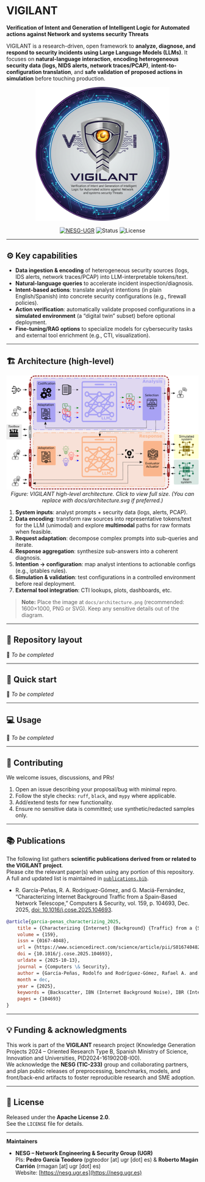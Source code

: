 
# VIGILANT

**Verification of Intent and Generation of Intelligent Logic for Automated actions against Network and systems security Threats**

VIGILANT is a research-driven, open framework to **analyze, diagnose, and respond to security incidents using Large Language Models (LLMs)**. It focuses on **natural-language interaction**, **encoding heterogeneous security data (logs, NIDS alerts, network traces/PCAP)**, **intent-to-configuration translation**, and **safe validation of proposed actions in simulation** before touching production.

<p align="center">
  <a href="https://nesg.ugr.es/projects/vigilant" target="_blank">
    <img src="logo.png" alt="VIGILANT Logo" width="350">
  </a>
</p>

<p align="center">
<a href="https://nesg.ugr.es" target="_blank"><img alt="NESG-UGR" src="https://img.shields.io/badge/NESG-UGR-blue"></a>
<img alt="Status" src="https://img.shields.io/badge/status-research--prototype-yellow">
<img alt="License" src="https://img.shields.io/badge/license-Apache--2.0-green">
</p>

---

## ⚙️ Key capabilities

- **Data ingestion & encoding** of heterogeneous security sources (logs, IDS alerts, network traces/PCAP) into LLM-interpretable tokens/text.  
- **Natural-language queries** to accelerate incident inspection/diagnosis.  
- **Intent-based actions**: translate analyst intentions (in plain English/Spanish) into concrete security configurations (e.g., firewall policies).  
- **Action verification**: automatically validate proposed configurations in a **simulated environment** (a “digital twin” subset) before optional deployment.  
- **Fine-tuning/RAG options** to specialize models for cybersecurity tasks and external tool enrichment (e.g., CTI, visualization).

---

## 🏗️ Architecture (high-level)

<p align="center">
  <a href="docs/architecture.png" target="_blank">
    <img src="docs/architecture.png" alt="VIGILANT Architecture Overview" width="720">
  </a>
  <br/>
  <em>Figure: VIGILANT high-level architecture. Click to view full size. (You can replace with docs/architecture.svg if preferred.)</em>
</p>

1. **System inputs**: analyst prompts + security data (logs, alerts, PCAP).  
2. **Data encoding**: transform raw sources into representative tokens/text for the LLM (unimodal) and explore **multimodal** paths for raw formats when feasible.  
3. **Request adaptation**: decompose complex prompts into sub-queries and iterate.  
4. **Response aggregation**: synthesize sub-answers into a coherent diagnosis.  
5. **Intention → configuration**: map analyst intentions to actionable configs (e.g., iptables rules).  
6. **Simulation & validation**: test configurations in a controlled environment before real deployment.  
7. **External tool integration**: CTI lookups, plots, dashboards, etc.

> **Note:** Place the image at `docs/architecture.png` (recommended: 1600×1000, PNG or SVG). Keep any sensitive details out of the diagram.

---

## 📁 Repository layout

:construction: *To be completed*

---

## 🚀 Quick start

:construction: *To be completed*

---

## 💻 Usage

:construction: *To be completed*

---

## 🤝 Contributing

We welcome issues, discussions, and PRs!

1. Open an issue describing your proposal/bug with minimal repro.  
2. Follow the style checks: `ruff`, `black`, and `mypy` where applicable.  
3. Add/extend tests for new functionality.  
4. Ensure no sensitive data is committed; use synthetic/redacted samples only.

---

## 📚 Publications

The following list gathers **scientific publications derived from or related to the VIGILANT project**.  
Please cite the relevant paper(s) when using any portion of this repository.  
A full and updated list is maintained in [`publications.bib`](./publications.bib).

* R. García-Peñas, R. A. Rodríguez-Gómez, and G. Maciá-Fernández, “Characterizing Internet Background Traffic from a Spain-Based Network Telescope,” Computers & Security, vol. 159, p. 104693, Dec. 2025, [doi: 10.1016/j.cose.2025.104693](https://www.sciencedirect.com/science/article/pii/S0167404825003827).

```bibtex
@article{garcia-penas_characterizing_2025,
	title = {Characterizing {Internet} {Background} {Traffic} from a {Spain}-{Based} {Network} {Telescope}},
	volume = {159},
	issn = {0167-4048},
	url = {https://www.sciencedirect.com/science/article/pii/S0167404825003827},
	doi = {10.1016/j.cose.2025.104693},
	urldate = {2025-10-13},
	journal = {Computers \& Security},
	author = {García-Peñas, Rodolfo and Rodríguez-Gómez, Rafael A. and Maciá-Fernández, Gabriel},
	month = dec,
	year = {2025},
	keywords = {Backscatter, IBN (Internet Background Noise), IBR (Internet Background Radiation), Network telescope},
	pages = {104693}
}
```

---

## 💡 Funding & acknowledgments

This work is part of the **VIGILANT** research project (Knowledge Generation Projects 2024 – Oriented Research Type B, Spanish Ministry of Science, Innovation and Universities, PID2024-161902OB-I00).  
We acknowledge the **NESG (TIC-233)** group and collaborating partners, and plan public releases of preprocessing, benchmarks, models, and front/back-end artifacts to foster reproducible research and SME adoption.

---

## 🧾 License

Released under the **Apache License 2.0**.  
See the `LICENSE` file for details.

---

**Maintainers**

- **NESG – Network Engineering & Security Group (UGR)**  
  PIs: **Pedro García Teodoro** (pgteodor [at] ugr [dot] es)  & **Roberto Magán Carrión** (rmagan [at] ugr [dot] es)  
  Website: [https://nesg.ugr.es](https://nesg.ugr.es)
